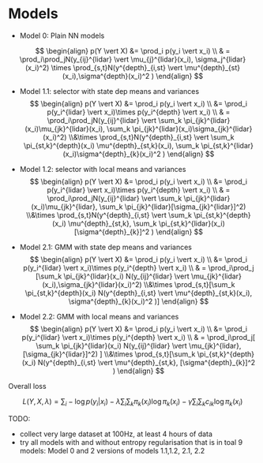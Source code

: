 # Models

- Model 0: Plain NN models

$$
\begin{align}
p(Y \vert X) &= \prod_i p(y_i \vert x_i)
\\
& = \prod_i\prod_jN(y_{ij}^{lidar} \vert \mu_{j}^{lidar}(x_i), \sigma_j^{lidar}(x_i)^2) \times \prod_{s,t}N(y^{depth}_{i,st} \vert \mu^{depth}_{st}(x_i),\sigma^{depth}(x_i)^2 )
\end{align}
$$

- Model 1.1: selector with state dep means and variances
  $$
  \begin{align}
  p(Y \vert X) &= \prod_i p(y_i \vert x_i)
  \\
  &= \prod_i p(y_i^{lidar} \vert x_i)\times p(y_i^{depth} \vert x_i)
  \\ 
  & = \prod_i\prod_jN(y_{ij}^{lidar} \vert \sum_k \pi_{jk}^{lidar}(x_i)\mu_{jk}^{lidar}(x_i), \sum_k \pi_{jk}^{lidar}(x_i)\sigma_{jk}^{lidar}(x_i)^2) 
  \\&\times \prod_{s,t}N(y^{depth}_{i,st} \vert \sum_k \pi_{st,k}^{depth}(x_i) \mu^{depth}_{st,k}(x_i), \sum_k \pi_{st,k}^{lidar}(x_i)\sigma^{depth}_{k}(x_i)^2 )
  \end{align}
  $$






- Model 1.2: selector with local means and variances
  $$
  \begin{align}
  p(Y \vert X) &= \prod_i p(y_i \vert x_i)
  \\
  &= \prod_i p(y_i^{lidar} \vert x_i)\times p(y_i^{depth} \vert x_i)
  \\ 
  & = \prod_i\prod_jN(y_{ij}^{lidar} \vert \sum_k \pi_{jk}^{lidar}(x_i)\mu_{jk}^{lidar}, \sum_k \pi_{jk}^{lidar}[\sigma_{jk}^{lidar}]^2) 
  \\&\times \prod_{s,t}N(y^{depth}_{i,st} \vert \sum_k \pi_{st,k}^{depth}(x_i) \mu^{depth}_{st,k}, \sum_k \pi_{st,k}^{lidar}(x_i)[\sigma^{depth}_{k}]^2 )
  \end{align}
  $$

- Model 2.1: GMM with state dep means and variances
  $$
  \begin{align}
  p(Y \vert X) &= \prod_i p(y_i \vert x_i)
  \\
  &= \prod_i p(y_i^{lidar} \vert x_i)\times p(y_i^{depth} \vert x_i)
  \\ 
  & = \prod_i\prod_j [\sum_k \pi_{jk}^{lidar}(x_i) N(y_{ij}^{lidar} \vert \mu_{jk}^{lidar}(x_i),\sigma_{jk}^{lidar}(x_i)^2) 
  \\&\times \prod_{s,t}[\sum_k \pi_{st,k}^{depth}(x_i) N(y^{depth}_{i,st} \vert \mu^{depth}_{st,k}(x_i), \sigma^{depth}_{k}(x_i)^2 )]
  \end{align}
  $$

- Model 2.2: GMM with local means and variances
  $$
  \begin{align}
  p(Y \vert X) &= \prod_i p(y_i \vert x_i)
  \\
  &= \prod_i p(y_i^{lidar} \vert x_i)\times p(y_i^{depth} \vert x_i)
  \\ 
  & = \prod_i\prod_j[ \sum_k \pi_{jk}^{lidar}(x_i) N(y_{ij}^{lidar} \vert \mu_{jk}^{lidar}, [\sigma_{jk}^{lidar}]^2) ]
  \\&\times \prod_{s,t}[\sum_k \pi_{st,k}^{depth}(x_i) N(y^{depth}_{i,st} \vert  \mu^{depth}_{st,k}, [\sigma^{depth}_{k}]^2 )
  \end{align}
  $$




Overall loss

$$
  L(Y, X, \lambda)= \sum_i -\log p(y_i \vert x_i) - \lambda \sum_i\sum_k\pi_k(x_i) \log \pi_k(x_i) -\gamma \sum_i\sum_k c_{ik} \log \pi_k(x_i)
$$


TODO:
-	collect very large dataset at 100Hz, at least 4 hours of data
-	try all models with and without entropy regularisation that is in toal 9 models: Model 0 and 2 versions of models 1.1,1.2, 2.1, 2.2


